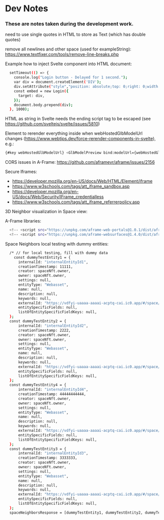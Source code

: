 # Dev Notes
### These are notes taken during the development work.

need to use single quotes in HTML to store as Text (which has double quotes)

remove all newlines and other space (used for exampleString): https://www.textfixer.com/tools/remove-line-breaks.php

Example how to inject Svelte component into HTML document:
```bash
  setTimeout(() => {
    console.log("Login button - Delayed for 1 second.");
    var div = document.createElement('DIV');
    div.setAttribute("style","position: absolute;top: 0;right: 0;width: 100%;height: 2em;display: flex;justify-content: end;align-items: end;z-index: 10;")
    const embed = new Login({
      target: div,
    });
    document.body.prepend(div);
  }, 1000);
```

HTML as string in Svelte needs the ending script tag to be escaped (see https://github.com/sveltejs/svelte/issues/5810)

Element to rerender everything inside when webHostedGlbModelUrl changes (https://www.webtips.dev/force-rerender-components-in-svelte), e.g.:
```bash
{#key webHostedGlbModelUrl} <GlbModelPreview bind:modelUrl={webHostedGlbModelUrl}/> {/key}
```

CORS issues in A-Frame: https://github.com/aframevr/aframe/issues/2156

Secure Iframes:
- https://developer.mozilla.org/en-US/docs/Web/HTML/Element/iframe
- https://www.w3schools.com/tags/att_iframe_sandbox.asp
- https://developer.mozilla.org/en-US/docs/Web/Security/IFrame_credentialless
- https://www.w3schools.com/tags/att_iframe_referrerpolicy.asp

3D Neighbor visualization in Space view:

A-Frame libraries:
```bash
  <!-- <script src="https://unpkg.com/aframe-web-portals@1.0.1/dist/aframe-web-portals.umd.js"></script> -->
  <!-- <script src="https://unpkg.com/aframe-websurfaces@1.4.0/dist/aframe-websurfaces.umd.js"></script> -->
```

Space Neighbors local testing with dummy entities:
```bash
  /* // for local testing, fill with dummy data
    const dummyTestEntity1 = {
      internalId: "internalEntityId1",
      creationTimestamp: 11111,
      creator: spaceNft.owner,
      owner: spaceNft.owner,
      settings: null,
      entityType: "Webasset",
      name: null,
      description: null,
      keywords: null,
      externalId: "https://vdfyi-uaaaa-aaaai-acptq-cai.ic0.app/#/space/0",
      entitySpecificFields: null,
      listOfEntitySpecificFieldKeys: null,
  };
  const dummyTestEntity2 = {
      internalId: "internalEntityId2",
      creationTimestamp: 2222,
      creator: spaceNft.owner,
      owner: spaceNft.owner,
      settings: null,
      entityType: "Webasset",
      name: null,
      description: null,
      keywords: null,
      externalId: "https://vdfyi-uaaaa-aaaai-acptq-cai.ic0.app/#/space/1",
      entitySpecificFields: null,
      listOfEntitySpecificFieldKeys: null,
  };
  const dummyTestEntity4 = {
      internalId: "internalEntityId4",
      creationTimestamp: 44444444444,
      creator: spaceNft.owner,
      owner: spaceNft.owner,
      settings: null,
      entityType: "Webasset",
      name: null,
      description: null,
      keywords: null,
      externalId: "https://vdfyi-uaaaa-aaaai-acptq-cai.ic0.app/#/space/3",
      entitySpecificFields: null,
      listOfEntitySpecificFieldKeys: null,
  };
  const dummyTestEntity3 = {
      internalId: "internalEntityId3",
      creationTimestamp: 3333333,
      creator: spaceNft.owner,
      owner: spaceNft.owner,
      settings: null,
      entityType: "Webasset",
      name: null,
      description: null,
      keywords: null,
      externalId: "https://vdfyi-uaaaa-aaaai-acptq-cai.ic0.app/#/space/2",
      entitySpecificFields: null,
      listOfEntitySpecificFieldKeys: null,
  };
  spaceNeighborsResponse = [dummyTestEntity1, dummyTestEntity2, dummyTestEntity3, dummyTestEntity4]; */
```
        